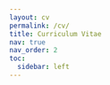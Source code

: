 ```yaml
---
layout: cv
permalink: /cv/
title: Curriculum Vitae
nav: true
nav_order: 2
toc:
  sidebar: left
---
```

